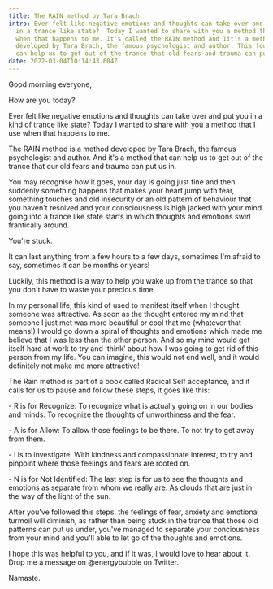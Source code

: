 ```yaml
---
title: The RAIN method by Tara Brach
intro: Ever felt like negative emotions and thoughts can take over and put you
  in a trance like state?  Today I wanted to share with you a method that I use
  when that happens to me. It's called the RAIN method and Iit's a method
  developed by Tara Brach, the famous psychologist and author. This four steps
  can help us to get out of the trance that old fears and trauma can put us in.
date: 2022-03-04T10:14:43.604Z
---
```

Good morning everyone,

How are you today?

Ever felt like negative emotions and thoughts can take over and put you in a kind of trance like state? Today I wanted to share with you a method that I use when that happens to me. 

The RAIN method is a method developed by Tara Brach, the famous psychologist and author. And it's a method that can help us to get out of the trance that our old fears and trauma can put us in.

You may recognise how it goes, your day is going just fine and then suddenly something happens that makes your heart jump with fear, something touches and old insecurity or an old pattern of behaviour that you haven't resolved and your consciousness is high jacked with your mind going into a trance like state starts in which thoughts and emotions swirl frantically around. 

You're stuck. 

It can last anything from a few hours to a few days, sometimes I'm afraid to say, sometimes it can be months or years! 

Luckily, this method is a way to help you wake up from the trance so that you don't have to waste your precious time. 

In my personal life, this kind of used to manifest itself when I thought someone was attractive. As soon as the thought entered my mind that someone I just met was more beautiful or cool that me (whatever that means!) I would go down a spiral of thoughts and emotions which made me believe that I was less than the other person. And so my mind would get itself hard at work to try and 'think' about how I was going to get rid of this person from my life. You can imagine, this would not end well, and it would definitely not make me more attractive!

The Rain method is part of a book called Radical Self acceptance, and it calls for us to pause and follow these steps, it goes like this:

\- R is for Recognize: To recognize what is actually going on in our bodies and minds. To recognize the thoughts of unworthiness and the fear. 

\- A is for Allow: To allow those feelings to be there. To not try to get away from them. 

\- I is to investigate: With kindness and compassionate interest, to try and pinpoint where those feelings and fears are rooted on. 

\- N is for Not Identified: The last step is for us to see the thoughts and emotions as separate from whom we really are. As clouds that are just in the way of the light of the sun. 

After you've followed this steps, the feelings of fear, anxiety and emotional turmoil will diminish,  as rather than being stuck in the trance that those old patterns can put us under, you've managed to separate your conciousness from your mind and you'll able to let go of the thoughts and emotions. 

I hope this was helpful to you, and if it was, I would love to hear about it. Drop me a message on @energybubble on Twitter. 

Namaste.

